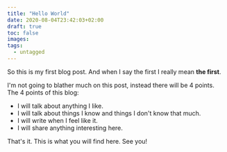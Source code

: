 ```yaml
---
title: "Hello World"
date: 2020-08-04T23:42:03+02:00
draft: true
toc: false
images:
tags:
  - untagged
---
```


So this is my first blog post. And when I say the first I really mean **the first**.

I'm not going to blather much on this post, instead there will be 4 points. The 4 points of this blog:

* I will talk about anything I like.
* I will talk about things I know and things I don't know that much.
* I will write when I feel like it.
* I will share anything interesting here.

That's it. This is what you will find here. See you!
